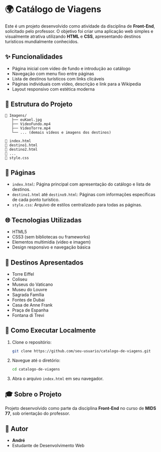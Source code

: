 # 🌍 Catálogo de Viagens

Este é um projeto desenvolvido como atividade da disciplina de **Front-End**, solicitado pelo professor. O objetivo foi criar uma aplicação web simples e visualmente atrativa utilizando **HTML** e **CSS**, apresentando destinos turísticos mundialmente conhecidos.

## ✨ Funcionalidades

- Página inicial com vídeo de fundo e introdução ao catálogo
- Navegação com menu fixo entre páginas
- Lista de destinos turísticos com links clicáveis
- Páginas individuais com vídeo, descrição e link para a Wikipedia
- Layout responsivo com estética moderna

## 🧭 Estrutura do Projeto

```
📁 Imagens/
   ├── euKael.jpg
   ├── VideoFundo.mp4
   ├── VideoTorre.mp4
   └── ... (demais vídeos e imagens dos destinos)

📄 index.html
📄 destino1.html
📄 destino2.html
📄 ...
📄 style.css
```

## 📄 Páginas

- `index.html`: Página principal com apresentação do catálogo e lista de destinos.
- `destino1.html` até `destino9.html`: Páginas com informações específicas de cada ponto turístico.
- `style.css`: Arquivo de estilos centralizado para todas as páginas.

## 🌐 Tecnologias Utilizadas

- HTML5
- CSS3 (sem bibliotecas ou frameworks)
- Elementos multimídia (vídeo e imagem)
- Design responsivo e navegação básica

## 📍 Destinos Apresentados

- Torre Eiffel
- Coliseu
- Museus do Vaticano
- Museu do Louvre
- Sagrada Família
- Fontes de Dubai
- Casa de Anne Frank
- Praça de Espanha
- Fontana di Trevi

## 🚀 Como Executar Localmente

1. Clone o repositório:
   ```bash
   git clone https://github.com/seu-usuario/catalogo-de-viagens.git
   ```

2. Navegue até o diretório:
   ```bash
   cd catalogo-de-viagens
   ```

3. Abra o arquivo `index.html` em seu navegador.

## 🎓 Sobre o Projeto

Projeto desenvolvido como parte da disciplina **Front-End** no curso de **MIDS 77**, sob orientação do professor.

## 👤 Autor

- **André**
- Estudante de Desenvolvimento Web

